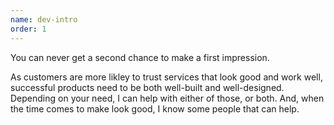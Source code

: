 ```yaml
---
name: dev-intro
order: 1
---
```



You can never get a second chance to make a first impression. 

As customers are more likley to trust services that look good and work well, successful products need to be both well-built and well-designed. Depending on your need, I can help with either of those, or both. And, when the time comes to make look good, I know some people that can help. 
